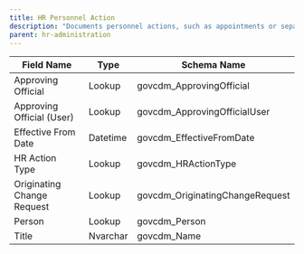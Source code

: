 ```yaml
---
title: HR Personnel Action
description: "Documents personnel actions, such as appointments or separations, and their approvals."
parent: hr-administration
---
```


| Field Name                  | Type     | Schema Name                  |
|-----------------------------|----------|-----------------------------|
| Approving Official          | Lookup   | govcdm_ApprovingOfficial    |
| Approving Official (User)   | Lookup   | govcdm_ApprovingOfficialUser|
| Effective From Date         | Datetime | govcdm_EffectiveFromDate    |
| HR Action Type              | Lookup   | govcdm_HRActionType         |
| Originating Change Request  | Lookup   | govcdm_OriginatingChangeRequest|
| Person                      | Lookup   | govcdm_Person               |
| Title                       | Nvarchar | govcdm_Name                 |
